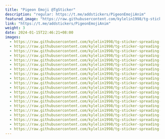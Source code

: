 ```yaml
---
title: "Pigeon Emoji @TgSticker"
description: "regular: https://t.me/addstickers/PigeonEmojiAnim"
featured_image: "https://raw.githubusercontent.com/kylelin1998/tg-sticker-spreading-worldwide-images/main/img/da6a19d8-93d5-443d-aebf-0dc50d3e6e48.jpg"
link: "https://t.me/addstickers/PigeonEmojiAnim"
weight: 3
date: 2024-01-15T22:46:21+08:00
images:
  - https://raw.githubusercontent.com/kylelin1998/tg-sticker-spreading-worldwide-images/main/img/da6a19d8-93d5-443d-aebf-0dc50d3e6e48.jpg
  - https://raw.githubusercontent.com/kylelin1998/tg-sticker-spreading-worldwide-images/main/img/440ad5f7-e3ad-4234-8b13-dc616dd9f16c.jpg
  - https://raw.githubusercontent.com/kylelin1998/tg-sticker-spreading-worldwide-images/main/img/54aa6ab7-776b-4466-8292-3a338a61dc96.jpg
  - https://raw.githubusercontent.com/kylelin1998/tg-sticker-spreading-worldwide-images/main/img/c549461b-a094-4231-9cf8-3edaf4709b50.jpg
  - https://raw.githubusercontent.com/kylelin1998/tg-sticker-spreading-worldwide-images/main/img/057a3bb6-5cb4-4295-9b50-e469469fe95a.jpg
  - https://raw.githubusercontent.com/kylelin1998/tg-sticker-spreading-worldwide-images/main/img/e4aa429a-0358-4bb3-b5ac-017809da2c33.jpg
  - https://raw.githubusercontent.com/kylelin1998/tg-sticker-spreading-worldwide-images/main/img/b0ebc6be-43c0-4c7c-9cd4-d8b14597db22.jpg
  - https://raw.githubusercontent.com/kylelin1998/tg-sticker-spreading-worldwide-images/main/img/9dbaea1f-69b0-4e2a-a93f-e3a96a44432d.jpg
  - https://raw.githubusercontent.com/kylelin1998/tg-sticker-spreading-worldwide-images/main/img/fad3e0df-165d-49e8-84ef-57db48d415f3.jpg
  - https://raw.githubusercontent.com/kylelin1998/tg-sticker-spreading-worldwide-images/main/img/86558942-f6cb-47af-be76-ef0c2dbe94cc.jpg
  - https://raw.githubusercontent.com/kylelin1998/tg-sticker-spreading-worldwide-images/main/img/9f57fa99-4bfa-4418-bce5-7e50c9a242e8.jpg
  - https://raw.githubusercontent.com/kylelin1998/tg-sticker-spreading-worldwide-images/main/img/3ce32637-eee9-4701-a68e-fb87a529cc20.jpg
  - https://raw.githubusercontent.com/kylelin1998/tg-sticker-spreading-worldwide-images/main/img/0b3ad2c4-7caf-4ff8-9bbd-4cb5eb6e03c4.jpg
  - https://raw.githubusercontent.com/kylelin1998/tg-sticker-spreading-worldwide-images/main/img/3e07476c-3035-46a3-b306-c5f2294f0bef.jpg
  - https://raw.githubusercontent.com/kylelin1998/tg-sticker-spreading-worldwide-images/main/img/18e9469c-5b61-4d2b-a2a4-33cf4d778d2a.jpg
  - https://raw.githubusercontent.com/kylelin1998/tg-sticker-spreading-worldwide-images/main/img/74e9ce97-33f3-4312-9c9d-d57eff64b0c2.jpg
  - https://raw.githubusercontent.com/kylelin1998/tg-sticker-spreading-worldwide-images/main/img/658424b0-8abb-41fd-947c-bd9f2c682d63.jpg
  - https://raw.githubusercontent.com/kylelin1998/tg-sticker-spreading-worldwide-images/main/img/f6562d20-605b-41c9-a67c-c3b7b3048961.jpg
  - https://raw.githubusercontent.com/kylelin1998/tg-sticker-spreading-worldwide-images/main/img/396aaa39-c447-4387-9ea1-731be2217840.jpg
  - https://raw.githubusercontent.com/kylelin1998/tg-sticker-spreading-worldwide-images/main/img/8ad1af69-ac03-4efa-801e-3be6076d5c57.jpg
---
```

